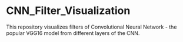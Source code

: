 # CNN_Filter_Visualization
This repository visualizes filters of Convolutional Neural Network - the popular VGG16 model from different layers of the CNN.
